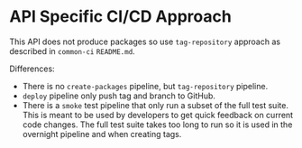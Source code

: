 # API Specific CI/CD Approach
This API does not produce packages so use `tag-repository` approach as described in `common-ci` `README.md`.

Differences:
- There is no `create-packages` pipeline, but `tag-repository` pipeline.
- `deploy` pipeline only push tag and branch to GitHub.
- There is a `smoke` test pipeline that only run a subset of the full test suite. This is meant to be used by developers to get quick feedback on current code changes. The full test suite takes too long to run so it is used in the overnight pipeline and when creating tags.
